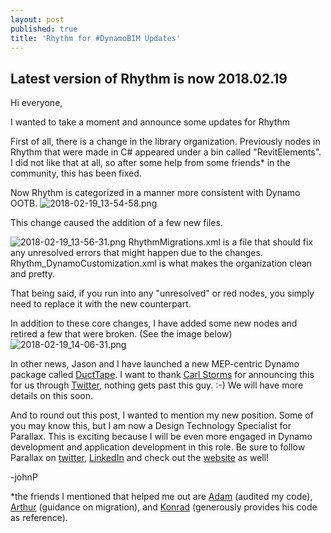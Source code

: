 ```yaml
---
layout: post
published: true
title: 'Rhythm for #DynamoBIM Updates'
---
```

## Latest version of Rhythm is now 2018.02.19

Hi everyone,

I wanted to take a moment and announce some updates for Rhythm

First of all, there is a change in the library organization. Previously nodes in Rhythm that were made in C# appeared under a bin called "RevitElements". I did not like that at all, so after some help from some friends* in the community, this has been fixed.

Now Rhythm is categorized in a manner more consistent with Dynamo OOTB.
![2018-02-19_13-54-58.png]({{site.baseurl}}/img/2018-02-19_13-54-58.png)

This change caused the addition of a few new files.

![2018-02-19_13-56-31.png]({{site.baseurl}}/img/2018-02-19_13-56-31.png)
RhythmMigrations.xml is a file that should fix any unresolved errors that might happen due to the changes.
Rhythm_DynamoCustomization.xml is what makes the organization clean and pretty.

That being said, if you run into any "unresolved" or red nodes, you simply need to replace it with the new counterpart.

In addition to these core changes, I have added some new nodes and retired a few that were broken. (See the image below)
![2018-02-19_14-06-31.png]({{site.baseurl}}/img/2018-02-19_14-06-31.png)

In other news, Jason and I have launched a new MEP-centric Dynamo package called [DuctTape](https://j0hnp.bitbucket.io/ducttape/). I want to thank [Carl Storms](https://thebimsider.com/) for announcing this for us through [Twitter](https://twitter.com/theBIMsider/status/962877361090785280), nothing gets past this guy. :-) We will have more details on this soon.

And to round out this post, I wanted to mention my new position. Some of you may know this, but I am now a Design Technology Specialist for Parallax. This is exciting because I will be even more engaged in Dynamo development and application development in this role. Be sure to follow Parallax on [twitter](https://twitter.com/PrlxTeam), [LinkedIn](https://www.linkedin.com/company/27245331/) and check out the [website](http://www.parallaxteam.com/) as well!


-johnP

*the friends I mentioned that helped me out are [Adam](https://twitter.com/Gytaco) (audited my code), [Arthur](https://twitter.com/synthArch) (guidance on migration), and [Konrad](https://twitter.com/arch_laboratory) (generously provides his code as reference).
